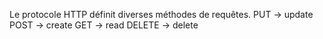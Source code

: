 Le protocole HTTP définit diverses méthodes de requêtes.
PUT -> update
POST -> create
GET -> read
DELETE -> delete


